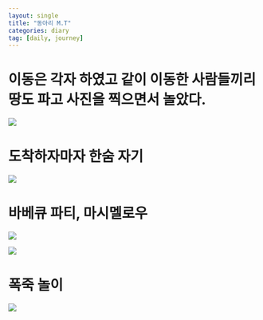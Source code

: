 ```yaml
---
layout: single
title: "동아리 M.T"
categories: diary
tag: [daily, journey]
---
```


# 이동은 각자 하였고 같이 이동한 사람들끼리 땅도 파고 사진을 찍으면서 놀았다.

![](/assets/img/sea.jpeg)

# 도착하자마자 한숨 자기

![](/assets/img/sleep.jpeg)

# 바베큐 파티, 마시멜로우

![](/assets/img/good1.jpg)

![](/assets/img/good2.jpg)

# 폭죽 놀이

![](/assets/img/fire.jpg)
